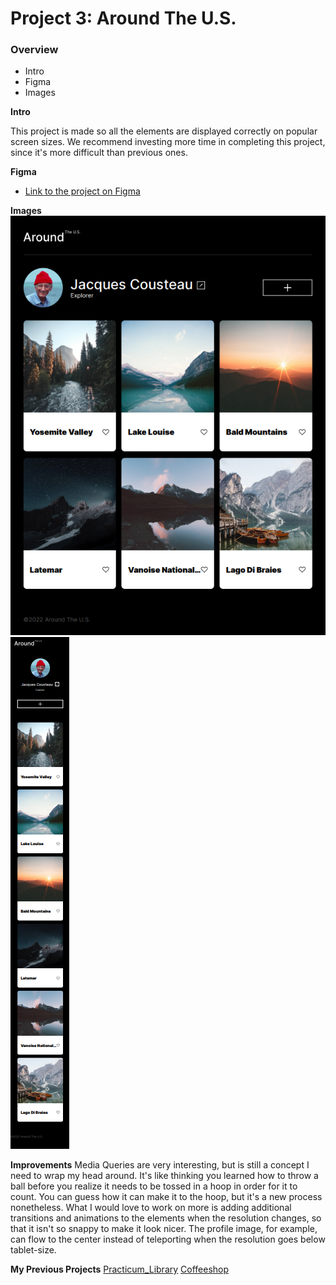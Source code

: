 # Project 3: Around The U.S.

### Overview

- Intro
- Figma
- Images

**Intro**

This project is made so all the elements are displayed correctly on popular screen sizes. We recommend investing more time in completing this project, since it's more difficult than previous ones.

**Figma**

- [Link to the project on Figma](https://www.figma.com/file/ii4xxsJ0ghevUOcssTlHZv/Sprint-3%3A-Around-the-US?node-id=0%3A1)

**Images**
![Desktop Version of the Website](./images/readme_desktop.png)
![Mobile Version of the Website](./images/readme_mobile.png)

**Improvements**
Media Queries are very interesting, but is still a concept I need to wrap my head around. It's like thinking you learned how to throw a ball before you realize it needs to be tossed in a hoop in order for it to count. You can guess how it can make it to the hoop, but it's a new process nonetheless.
What I would love to work on more is adding additional transitions and animations to the elements when the resolution changes, so that it isn't so snappy to make it look nicer. The profile image, for example, can flow to the center instead of teleporting when the resolution goes below tablet-size.

**My Previous Projects**
[Practicum_Library](https://github.com/Lochbird/se_project_library)
[Coffeeshop](https://github.com/Lochbird/se_project_coffeeshop)
